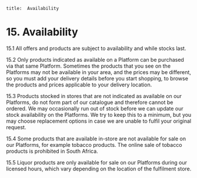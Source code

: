 ```meta
title:  Availability 
```
# 15.  Availability

15.1 All offers and products are subject to availability and while stocks last. 

15.2 Only products indicated as available on a Platform can be purchased via that same Platform. Sometimes the products that you see on the Platforms may not be available in your area, and the prices may be different, so you must add your delivery details before you start shopping, to browse the products and prices applicable to your delivery location. 

15.3 Products stocked in stores that are not indicated as available on our Platforms, do not form part of our catalogue and therefore cannot be ordered. We may occasionally run out of stock before we can update our stock availability on the Platforms. We try to keep this to a minimum, but you may choose replacement options in case we are unable to fulfil your original request.  

15.4 Some products that are available in-store are not available for sale on our Platforms, for example tobacco products. The online sale of tobacco products is prohibited in South Africa.  

15.5 Liquor products are only available for sale on our Platforms during our licensed hours, which vary depending on the location of the fulfilment store.  